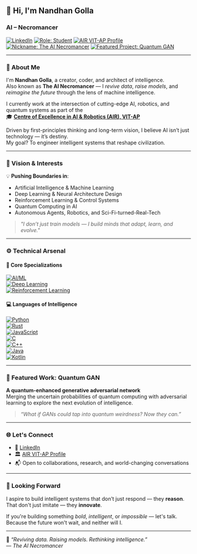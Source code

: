 ## 👋 Hi, I'm Nandhan Golla  
### **AI – Necromancer**

[![LinkedIn](https://img.shields.io/badge/LinkedIn-blue?logo=linkedin&logoColor=white)](https://in.linkedin.com/in/nandhan-golla-74901a31b)
[![Role: Student](https://img.shields.io/badge/Role-Student-yellowgreen?logo=academia&logoColor=white)]()
[![AIR VIT-AP Profile](https://img.shields.io/badge/Member-AIR%20VIT--AP-darkblue?logo=academia&logoColor=white)](https://air.vitap.ac.in/members/nandhan.html)
[![Nickname: The AI Necromancer](https://img.shields.io/badge/Nickname-The%20AI%20Necromancer-purple?logo=ghost&logoColor=white)]()
[![Featured Project: Quantum GAN](https://img.shields.io/badge/Featured-Quantum%20GAN-9cf?logo=quantconnect&logoColor=white)]()

---

### 🧠 About Me

I'm **Nandhan Golla**, a creator, coder, and architect of intelligence.  
Also known as **The AI Necromancer** — I *revive data*, *raise models*, and *reimagine the future* through the lens of machine intelligence.

I currently work at the intersection of cutting-edge AI, robotics, and quantum systems as part of the  
🎓 [**Centre of Excellence in AI & Robotics (AIR), VIT-AP**](https://air.vitap.ac.in/members/nandhan.html)

Driven by first-principles thinking and long-term vision, I believe AI isn’t just technology — it’s destiny.  
My goal? To engineer intelligent systems that reshape civilization.

---

### 🚀 Vision & Interests

💡 **Pushing Boundaries in**:
- Artificial Intelligence & Machine Learning
- Deep Learning & Neural Architecture Design
- Reinforcement Learning & Control Systems
- Quantum Computing in AI
- Autonomous Agents, Robotics, and Sci-Fi-turned-Real-Tech

> *"I don’t just train models — I build minds that adapt, learn, and evolve."*

---

### ⚙️ Technical Arsenal

#### 🧠 Core Specializations

[![AI/ML](https://img.shields.io/badge/AI%20%26%20ML-Expert-blueviolet?logo=ai&logoColor=white)]()  
[![Deep Learning](https://img.shields.io/badge/Deep%20Learning-Advanced-orange?logo=pytorch&logoColor=white)]()  
[![Reinforcement Learning](https://img.shields.io/badge/Reinforcement%20Learning-Proficient-red?logo=openaigym&logoColor=white)]()  

#### 💻 Languages of Intelligence

[![Python](https://img.shields.io/badge/Python-3776AB?logo=python&logoColor=white)]()  
[![Rust](https://img.shields.io/badge/Rust-000000?logo=rust&logoColor=white)]()  
[![JavaScript](https://img.shields.io/badge/JavaScript-F7DF1E?logo=javascript&logoColor=black)]()  
[![C](https://img.shields.io/badge/C-00599C?logo=c&logoColor=white)]()  
[![C++](https://img.shields.io/badge/C++-00599C?logo=cpp&logoColor=white)]()  
[![Java](https://img.shields.io/badge/Java-007396?logo=java&logoColor=white)]()  
[![Kotlin](https://img.shields.io/badge/Kotlin-0095D5?logo=kotlin&logoColor=white)]()  

---

### 🔮 Featured Work: Quantum GAN

**A quantum-enhanced generative adversarial network**  
Merging the uncertain probabilities of quantum computing with adversarial learning to explore the next evolution of intelligence.

> *“What if GANs could tap into quantum weirdness? Now they can.”*

---

### 🌐 Let's Connect

- 🔗 [LinkedIn](https://in.linkedin.com/in/nandhan-golla-74901a31b)  
- 🏛️ [AIR VIT-AP Profile](https://air.vitap.ac.in/members/nandhan.html)  
- 📬 Open to collaborations, research, and world-changing conversations

---

### 🧭 Looking Forward

I aspire to build intelligent systems that don’t just respond — they **reason**.  
That don't just imitate — they **innovate**.

If you're building something *bold*, *intelligent*, or *impossible* — let's talk.  
Because the future won't wait, and neither will I.

---

🧪 *“Reviving data. Raising models. Rethinking intelligence.”*  
— *The AI Necromancer*
